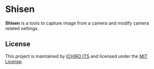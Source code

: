 # Shisen

**Shisen** is a tools to capture image from a camera and modify camera related settings.


## License

This project is maintained by [ICHIRO ITS](https://github.com/ichiro-its) and licensed under the [MIT License](./LICENSE).
